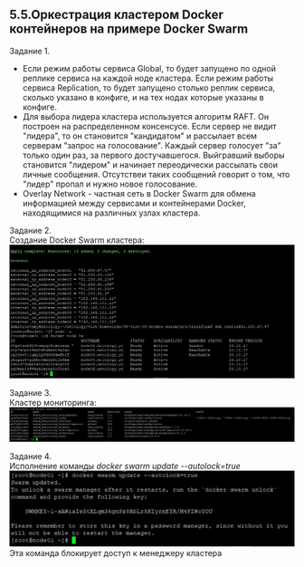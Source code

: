 ## 5.5.Оркестрация кластером Docker контейнеров на примере Docker Swarm  

Задание 1.  
* Если режим работы сервиса Global, то будет запущено по одной реплике сервиса на каждой ноде кластера. Если режим работы сервиса Replication, то будет запущено столько реплик сервиса, сколько указано в конфиге, и на тех нодах которые указаны в конфиге.  
* Для выбора лидера кластера используется алгоритм RAFT. Он построен на распределенном консенсусе. Если сервер не видит "лидера", то он становится "кандидатом" и рассылает всем серверам "запрос на голосование". Каждый сервер голосует "за" только один раз, за первого достучавшегося. Выйгравший выборы становится "лидером" и начинает переодически рассылать свои личные сообщения. Отсутствеи таких сообщений говорит о том, что "лидер" пропал и нужно новое голосование.  
* Overlay Network - частная сеть в Docker Swarm для обмена информацией между сервисами и контейнерами Docker, находящимися на различных узлах кластера.  

Задание 2.  
Создание Docker Swarm кластера:  
![docker_node_ls](./image/Docker_node_ls.JPG)  

Задание 3.  
Кластер мониторинга:  
![docker_service_ls](./image/Docker_service_ls.JPG)

Задание 4.  
Исполнение команды *docker swarm update --autolock=true*  
![docker_swarm_update](./image/Docker_swarm_update.JPG)  
Эта команда блокирует доступ к менеджеру кластера

